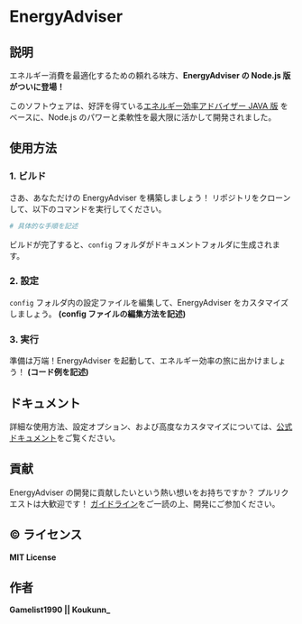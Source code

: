# EnergyAdviser 

## 説明

エネルギー消費を最適化するための頼れる味方、**EnergyAdviser の Node.js 版がついに登場！** 

このソフトウェアは、好評を得ている[エネルギー効率アドバイザー JAVA 版](https://github.com/gamelist1990/Energy-Efficiency-Advisors/) をベースに、Node.js のパワーと柔軟性を最大限に活かして開発されました。 

## 使用方法

### 1. ビルド

さあ、あなただけの EnergyAdviser を構築しましょう！ 
リポジトリをクローンして、以下のコマンドを実行してください。

```bash
# 具体的な手順を記述
```

ビルドが完了すると、`config` フォルダがドキュメントフォルダに生成されます。

### 2. 設定

`config` フォルダ内の設定ファイルを編集して、EnergyAdviser をカスタマイズしましょう。 
**(config ファイルの編集方法を記述)**

### 3. 実行

準備は万端！EnergyAdviser を起動して、エネルギー効率の旅に出かけましょう！ 
**(コード例を記述)**

## ドキュメント

詳細な使用方法、設定オプション、および高度なカスタマイズについては、[公式ドキュメント](doce.md)をご覧ください。

## 貢献

EnergyAdviser の開発に貢献したいという熱い想いをお持ちですか？ 
プルリクエストは大歓迎です！ 
[ガイドライン](guildline.md)をご一読の上、開発にご参加ください。

## ©️ ライセンス

**MIT License**

## 作者

**Gamelist1990 || Koukunn_**